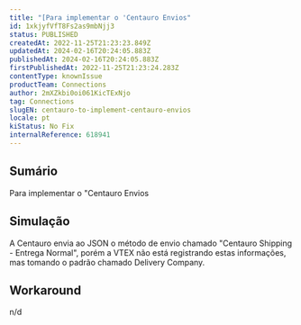 ```yaml
---
title: "[Para implementar o 'Centauro Envios"
id: 1xkjyfVfT8Fs2as9mbNjj3
status: PUBLISHED
createdAt: 2022-11-25T21:23:23.849Z
updatedAt: 2024-02-16T20:24:05.883Z
publishedAt: 2024-02-16T20:24:05.883Z
firstPublishedAt: 2022-11-25T21:23:24.283Z
contentType: knownIssue
productTeam: Connections
author: 2mXZkbi0oi061KicTExNjo
tag: Connections
slugEN: centauro-to-implement-centauro-envios
locale: pt
kiStatus: No Fix
internalReference: 618941
---
```


## Sumário


Para implementar o "Centauro Envios



## Simulação


A Centauro envia ao JSON o método de envio chamado "Centauro Shipping - Entrega Normal", porém a VTEX não está registrando estas informações, mas tomando o padrão chamado Delivery Company.



## Workaround


n/d


